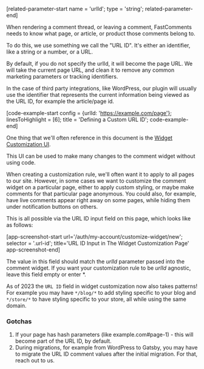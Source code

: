 [related-parameter-start name = 'urlId'; type = 'string'; related-parameter-end]

When rendering a comment thread, or leaving a comment, FastComments needs to know what page, or article, or product
those comments belong to.

To do this, we use something we call the "URL ID". It's either an identifier, like a string or a number, or a URL.

By default, if you do not specify the urlId, it will become the page URL. We will take the current page URL, and clean it to remove
any common marketing parameters or tracking identifiers.

In the case of third party integrations, like WordPress, our plugin will usually use the identifier that represents the current information being viewed as
the URL ID, for example the article/page id.

[code-example-start config = {urlId: 'https://example.com/page'}; linesToHighlight = [6]; title = 'Defining a Custom URL ID'; code-example-end]

One thing that we'll often reference in this document is the <a href="https://fastcomments.com/auth/my-account/customize-widget/new">Widget Customization UI</a>.

This UI can be used to make many changes to the comment widget without using code.

When creating a customization rule, we'll often want it to apply to all pages to our site. However, in some cases we want to customize the comment widget
on a particular page, either to apply custom styling, or maybe make comments for that particular page anonymous. You could also, for example, have live comments
appear right away on some pages, while hiding them under notification buttons on others.

This is all possible via the URL ID input field on this page, which looks like as follows:

[app-screenshot-start url='/auth/my-account/customize-widget/new'; selector = '.url-id'; title='URL ID Input in The Widget Customization Page' app-screenshot-end]

The value in this field should match the *urlId* parameter passed into the comment widget. If you want your customization rule to be *urlId* agnostic, leave this field empty or enter *.

As of 2023 the `URL ID` field in widget customization now also takes patterns! For example you may
have `*/blog/*` to add styling specific to your blog and `*/store/*` to have styling specific to your store,
all while using the same domain.

### Gotchas

1. If your page has hash parameters (like example.com#page-1) - this will become part of the URL ID, by default.
2. During migrations, for example from WordPress to Gatsby, you may have to migrate the URL ID comment values after the initial migration. For that, reach out to us.
